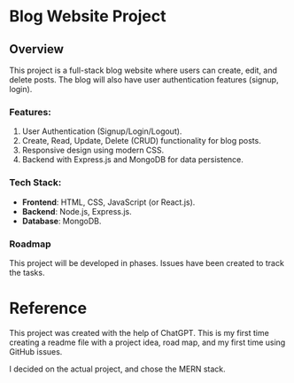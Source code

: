# Blog Website Project

## Overview
This project is a full-stack blog website where users can create, edit, and delete posts. The blog will also have user authentication features (signup, login). 

### Features:
1. User Authentication (Signup/Login/Logout).
2. Create, Read, Update, Delete (CRUD) functionality for blog posts.
3. Responsive design using modern CSS.
4. Backend with Express.js and MongoDB for data persistence.

### Tech Stack:
- **Frontend**: HTML, CSS, JavaScript (or React.js).
- **Backend**: Node.js, Express.js.
- **Database**: MongoDB.

### Roadmap
This project will be developed in phases. Issues have been created to track the tasks.

# Reference
This project was created with the help of ChatGPT.
This is my first time creating a readme file with a project idea, road map, 
and my first time using GitHub issues.

I decided on the actual project, and chose the MERN stack.
